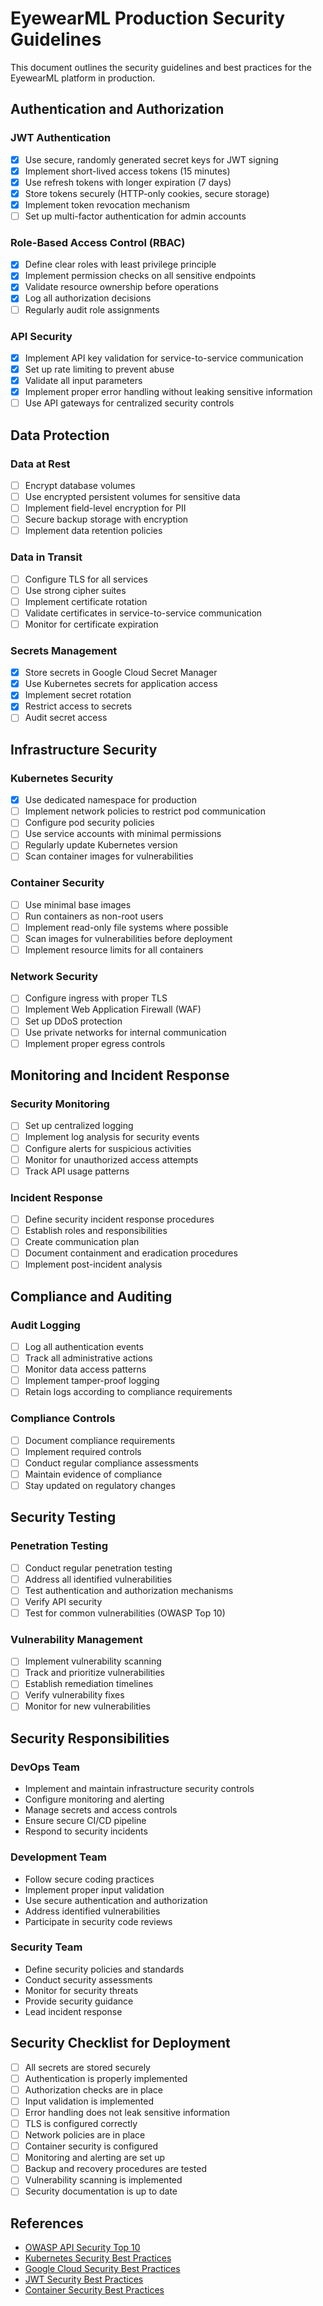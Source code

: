 # EyewearML Production Security Guidelines

This document outlines the security guidelines and best practices for the EyewearML platform in production.

## Authentication and Authorization

### JWT Authentication
- [x] Use secure, randomly generated secret keys for JWT signing
- [x] Implement short-lived access tokens (15 minutes)
- [x] Use refresh tokens with longer expiration (7 days)
- [x] Store tokens securely (HTTP-only cookies, secure storage)
- [x] Implement token revocation mechanism
- [ ] Set up multi-factor authentication for admin accounts

### Role-Based Access Control (RBAC)
- [x] Define clear roles with least privilege principle
- [x] Implement permission checks on all sensitive endpoints
- [x] Validate resource ownership before operations
- [x] Log all authorization decisions
- [ ] Regularly audit role assignments

### API Security
- [x] Implement API key validation for service-to-service communication
- [x] Set up rate limiting to prevent abuse
- [x] Validate all input parameters
- [x] Implement proper error handling without leaking sensitive information
- [ ] Use API gateways for centralized security controls

## Data Protection

### Data at Rest
- [ ] Encrypt database volumes
- [ ] Use encrypted persistent volumes for sensitive data
- [ ] Implement field-level encryption for PII
- [ ] Secure backup storage with encryption
- [ ] Implement data retention policies

### Data in Transit
- [ ] Configure TLS for all services
- [ ] Use strong cipher suites
- [ ] Implement certificate rotation
- [ ] Validate certificates in service-to-service communication
- [ ] Monitor for certificate expiration

### Secrets Management
- [x] Store secrets in Google Cloud Secret Manager
- [x] Use Kubernetes secrets for application access
- [x] Implement secret rotation
- [x] Restrict access to secrets
- [ ] Audit secret access

## Infrastructure Security

### Kubernetes Security
- [x] Use dedicated namespace for production
- [ ] Implement network policies to restrict pod communication
- [ ] Configure pod security policies
- [ ] Use service accounts with minimal permissions
- [ ] Regularly update Kubernetes version
- [ ] Scan container images for vulnerabilities

### Container Security
- [ ] Use minimal base images
- [ ] Run containers as non-root users
- [ ] Implement read-only file systems where possible
- [ ] Scan images for vulnerabilities before deployment
- [ ] Implement resource limits for all containers

### Network Security
- [ ] Configure ingress with proper TLS
- [ ] Implement Web Application Firewall (WAF)
- [ ] Set up DDoS protection
- [ ] Use private networks for internal communication
- [ ] Implement proper egress controls

## Monitoring and Incident Response

### Security Monitoring
- [ ] Set up centralized logging
- [ ] Implement log analysis for security events
- [ ] Configure alerts for suspicious activities
- [ ] Monitor for unauthorized access attempts
- [ ] Track API usage patterns

### Incident Response
- [ ] Define security incident response procedures
- [ ] Establish roles and responsibilities
- [ ] Create communication plan
- [ ] Document containment and eradication procedures
- [ ] Implement post-incident analysis

## Compliance and Auditing

### Audit Logging
- [ ] Log all authentication events
- [ ] Track all administrative actions
- [ ] Monitor data access patterns
- [ ] Implement tamper-proof logging
- [ ] Retain logs according to compliance requirements

### Compliance Controls
- [ ] Document compliance requirements
- [ ] Implement required controls
- [ ] Conduct regular compliance assessments
- [ ] Maintain evidence of compliance
- [ ] Stay updated on regulatory changes

## Security Testing

### Penetration Testing
- [ ] Conduct regular penetration testing
- [ ] Address all identified vulnerabilities
- [ ] Test authentication and authorization mechanisms
- [ ] Verify API security
- [ ] Test for common vulnerabilities (OWASP Top 10)

### Vulnerability Management
- [ ] Implement vulnerability scanning
- [ ] Track and prioritize vulnerabilities
- [ ] Establish remediation timelines
- [ ] Verify vulnerability fixes
- [ ] Monitor for new vulnerabilities

## Security Responsibilities

### DevOps Team
- Implement and maintain infrastructure security controls
- Configure monitoring and alerting
- Manage secrets and access controls
- Ensure secure CI/CD pipeline
- Respond to security incidents

### Development Team
- Follow secure coding practices
- Implement proper input validation
- Use secure authentication and authorization
- Address identified vulnerabilities
- Participate in security code reviews

### Security Team
- Define security policies and standards
- Conduct security assessments
- Monitor for security threats
- Provide security guidance
- Lead incident response

## Security Checklist for Deployment

- [ ] All secrets are stored securely
- [ ] Authentication is properly implemented
- [ ] Authorization checks are in place
- [ ] Input validation is implemented
- [ ] Error handling does not leak sensitive information
- [ ] TLS is configured correctly
- [ ] Network policies are in place
- [ ] Container security is configured
- [ ] Monitoring and alerting are set up
- [ ] Backup and recovery procedures are tested
- [ ] Vulnerability scanning is implemented
- [ ] Security documentation is up to date

## References

- [OWASP API Security Top 10](https://owasp.org/www-project-api-security/)
- [Kubernetes Security Best Practices](https://kubernetes.io/docs/concepts/security/overview/)
- [Google Cloud Security Best Practices](https://cloud.google.com/security/best-practices)
- [JWT Security Best Practices](https://auth0.com/blog/a-look-at-the-latest-draft-for-jwt-bcp/)
- [Container Security Best Practices](https://snyk.io/blog/10-kubernetes-security-context-settings-you-should-understand/)